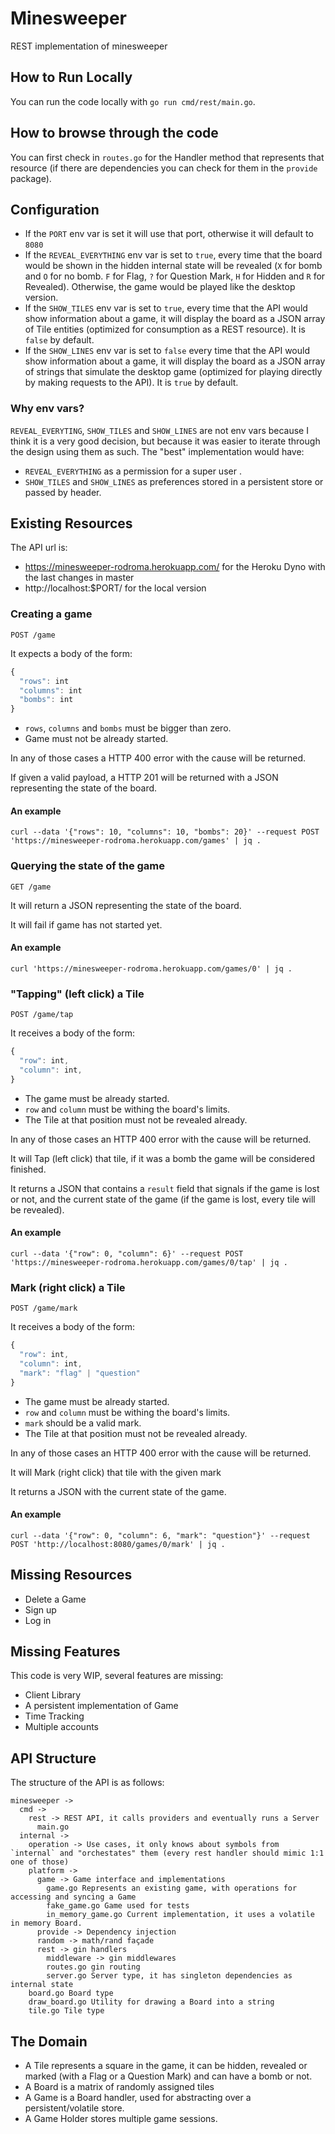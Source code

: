 # Minesweeper

REST implementation of minesweeper

## How to Run Locally

You can run the code locally with `go run cmd/rest/main.go`.

## How to browse through the code

You can first check in `routes.go` for the Handler method that represents that resource (if there are dependencies you can check for them in the `provide` package).

## Configuration

* If the `PORT` env var is set it will use that port, otherwise it will default to `8080`
* If the `REVEAL_EVERYTHING` env var is set to `true`, every time that the board would be shown in the hidden internal state will be revealed (`X` for bomb and `O` for no bomb. `F` for Flag, `?` for Question Mark, `H` for Hidden and `R` for Revealed). Otherwise, the game would be played like the desktop version.
* If the `SHOW_TILES` env var is set to `true`, every time that the API would show information about a game, it will display the board as a JSON array of Tile entities (optimized for consumption as a REST resource). It is `false` by default.
* If the `SHOW_LINES` env var is set to `false` every time that the API would show information about a game, it will display the board as a JSON array of strings that simulate the desktop game (optimized for playing directly by making requests to the API). It is `true` by default.

### Why env vars?

`REVEAL_EVERYTING`, `SHOW_TILES` and `SHOW_LINES` are not env vars because I think it is a very good decision, but because it was easier to iterate through the design using them as such. The "best" implementation would have:

* `REVEAL_EVERYTHING` as a permission for a super user .
* `SHOW_TILES` and `SHOW_LINES` as preferences stored in a persistent store or passed by header.


## Existing Resources

The API url is:
* https://minesweeper-rodroma.herokuapp.com/ for the Heroku Dyno with the last changes in master
* http://localhost:$PORT/ for the local version

### Creating a game

`POST /game`

It expects a body of the form:

```typescript
{
  "rows": int
  "columns": int
  "bombs": int
}
```

* `rows`, `columns` and `bombs` must be bigger than zero.
* Game must not be already started.

In any of those cases a HTTP 400 error with the cause will be returned.

If given a valid payload, a HTTP 201 will be returned with a JSON representing the state of the board.

#### An example

`curl --data '{"rows": 10, "columns": 10, "bombs": 20}' --request POST 'https://minesweeper-rodroma.herokuapp.com/games' | jq .`

### Querying the state of the game

`GET /game`

It will return a JSON representing the state of the board.

It will fail if game has not started yet.

#### An example

`curl 'https://minesweeper-rodroma.herokuapp.com/games/0' | jq .`

### "Tapping" (left click) a Tile

`POST /game/tap`

It receives a body of the form:

```typescript
{
  "row": int,
  "column": int,
}
```

* The game must be already started.
* `row` and `column` must be withing the board's limits.
* The Tile at that position must not be revealed already.

In any of those cases an HTTP 400 error with the cause will be returned.

It will Tap (left click) that tile, if it was a bomb the game will be considered finished.

It returns a JSON that contains a `result` field that signals if the game is lost or not, and the current state of the game (if the game is lost, every tile will be revealed).

#### An example

`curl --data '{"row": 0, "column": 6}' --request POST 'https://minesweeper-rodroma.herokuapp.com/games/0/tap' | jq .`

### Mark (right click) a Tile

`POST /game/mark`

It receives a body of the form:

```typescript
{
  "row": int,
  "column": int,
  "mark": "flag" | "question"
}
```

* The game must be already started.
* `row` and `column` must be withing the board's limits.
* `mark` should be a valid mark.
* The Tile at that position must not be revealed already.

In any of those cases an HTTP 400 error with the cause will be returned.

It will Mark (right click) that tile with the given mark

It returns a JSON with the current state of the game.

#### An example

`curl --data '{"row": 0, "column": 6, "mark": "question"}' --request POST 'http://localhost:8080/games/0/mark' | jq .`

## Missing Resources

* Delete a Game
* Sign up
* Log in

## Missing Features

This code is very WIP, several features are missing:

* Client Library
* A persistent implementation of Game
* Time Tracking
* Multiple accounts

## API Structure

The structure of the API is as follows:

```
minesweeper ->
  cmd ->
    rest -> REST API, it calls providers and eventually runs a Server
      main.go
  internal ->
    operation -> Use cases, it only knows about symbols from `internal` and "orchestates" them (every rest handler should mimic 1:1 one of those)
    platform -> 
      game -> Game interface and implementations
        game.go Represents an existing game, with operations for accessing and syncing a Game
        fake_game.go Game used for tests
        in_memory_game.go Current implementation, it uses a volatile in memory Board.
      provide -> Dependency injection
      random -> math/rand façade
      rest -> gin handlers
        middleware -> gin middlewares
        routes.go gin routing
        server.go Server type, it has singleton dependencies as internal state
    board.go Board type
    draw_board.go Utility for drawing a Board into a string
    tile.go Tile type
```

## The Domain

* A Tile represents a square in the game, it can be hidden, revealed or marked (with a Flag or a Question Mark) and can have a bomb or not.
* A Board is a matrix of randomly assigned tiles
* A Game is a Board handler, used for abstracting over a persistent/volatile store.
* A Game Holder stores multiple game sessions.